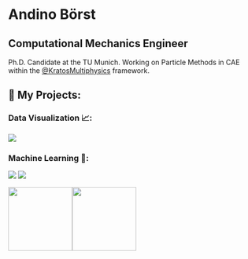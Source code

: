 # Andino Börst
## Computational Mechanics Engineer

Ph.D. Candidate at the TU Munich. Working on Particle Methods in CAE within the [@KratosMultiphysics](https://github.com/KratosMultiphysics) framework.


## :rocket: My Projects:

### Data Visualization 📈:

[![](https://img.shields.io/badge/-🦠%20Covid%20vs%20Temperature-000)](https://github.com/andinoboerst/Covid-19-vs.-Temperature)

### Machine Learning 🗿:

[![](https://img.shields.io/badge/-🏡%20Blight%20Tickets%20Classification-000)](https://github.com/andinoboerst/Blight-Tickets-Detroit)
[![](https://img.shields.io/badge/-🧠%20Neural%20Network%20in%20Python-000)](https://github.com/andinoboerst/NeuralNetwork_Python)


<a href="https://sites.google.com/view/andino-boerst/home"><img height="130px" src="https://github-readme-stats.vercel.app/api?username=andinoboerst&hide_title=true&hide_border=true&show_icons=true&include_all_commits=true&count_private=true&line_height=21&text_color=000&icon_color=000&bg_color=0,ea6161,ffc64d,fffc4d,52fa5a&theme=graywhite" /><!-- wi*quL3fcV --><img height="130px" src="https://github-readme-stats.vercel.app/api/top-langs/?username=andinoboerst&hide=html&hide_title=true&hide_border=true&layout=compact&langs_count=6&exclude_repo=comp426,Redventures-Movie-Quotes&text_color=000&icon_color=fff&bg_color=0,52fa5a,4dfcff,c64dff&theme=graywhite" /></a>
